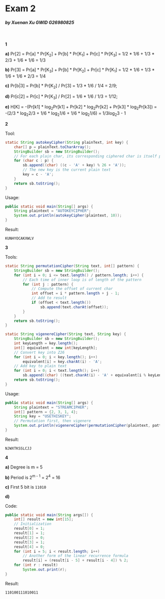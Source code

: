 # Exam 2

##### by Xuenan Xu GWID G26980825
&nbsp;

**1**

**a)** Pr[2] = Pr[a] * Pr[K<sub>2</sub>] + Pr[b] * Pr[K<sub>1</sub>] + Pr[c] * Pr[K<sub>3</sub>] = 1/2 * 1/6 + 1/3 * 2/3 + 1/6 * 1/6 = 1/3

**b)** Pr[3] = Pr[a] * Pr[K<sub>3</sub>] + Pr[b] * Pr[K<sub>2</sub>] + Pr[c] * Pr[K<sub>1</sub>] = 1/2 * 1/6 + 1/3 * 1/6 + 1/6 * 2/3 = 1/4

**c)** Pr[b|3] = Pr[b] * Pr[K<sub>2</sub>] / Pr[3] = 1/3 * 1/6 / 1/4 = 2/9;

**d)** Pr[c|2] = Pr[c] * Pr[K<sub>3</sub>] / Pr[2] = 1/6 * 1/6 / 1/3 = 1/12;

**e)** H[K] = -(Pr[k1] * log<sub>2</sub>Pr[k1] + Pr[k2] * log<sub>2</sub>Pr[k2] + Pr[k3] * log<sub>2</sub>Pr[k3]) = -(2/3 * log<sub>2</sub>2/3 + 1/6 * log<sub>2</sub>1/6 + 1/6 * log<sub>2</sub>1/6) = 1/3log<sub>2</sub>3 - 1

**2**

Tool:
```java
static String autokeyCipher(String plainText, int key) {
    char[] p = plainText.toCharArray();
    StringBuilder sb = new StringBuilder();
    // For each plain char, its corresponding ciphered char is itself plus the key (mod 26)
    for (char c : p) {
        sb.append((char) ((c - 'A' + key) % 26 + 'A'));
        // The new key is the current plain text
        key = c - 'A';
    }
    return sb.toString();
}
```

Usage:
```java
public static void main(String[] args) {
    String plaintext = "AUTOKEYCIPHER";
    System.out.println(autokeyCipher(plaintext, 10));
}
```

Result:
```
KUNHYOCAKXWLV
```

**3**

Tools:
```java
static String permutationCipher(String text, int[] pattern) {
    StringBuilder sb = new StringBuilder();
    for (int i = 0; i <= text.length() / pattern.length; i++) {
        // Each time of inner loop is of length of the pattern
        for (int j : pattern) {
            // Compute the offset of current char
            int offset = i * pattern.length + j - 1;
            // Add to result
            if (offset < text.length())
                sb.append(text.charAt(offset));
        }
    }
    return sb.toString();
}
```

```java
static String vigenereCipher(String text, String key) {
    StringBuilder sb = new StringBuilder();
    int keyLength = key.length();
    int[] equivalent = new int[keyLength];
    // Convert key into Z26
    for (int i = 0; i < key.length(); i++)
        equivalent[i] = key.charAt(i) - 'A';
    // Add key to plain text
    for (int i = 0; i < text.length(); i++)
        sb.append((char) ((text.charAt(i) - 'A' + equivalent[i % keyLength]) % 26 + 'A'));
    return sb.toString();
}
```

Usage:
```java
public static void main(String[] args) {
    String plaintext = "STREAMCIPHER";
    int[] pattern = {2, 3, 1, 4};
    String key = "USETHISKEY";
    // Permutation first, then vigenere
    System.out.println(vigenereCipher(permutationCipher(plaintext, pattern), key));
}
```

Result:
```
NJWXTKSSLCJJ
```

**4**

**a)** Degree is m = 5

**b)** Period is 2<sup>m - 1</sup> = 2<sup>4</sup> = 16

**c)** First 5 bit is `11010`

**d)**

Code:
```java
public static void main(String args[]) {
    int[] result = new int[15];
    // Initialization
    result[0] = 1;
    result[1] = 1;
    result[2] = 0;
    result[3] = 1;
    result[4] = 0;
    for (int i = 5; i < result.length; i++)
        // Another form of the linear recurrence formula
        result[i] = (result[i - 5] + result[i - 4]) % 2;
    for (int r : result)
        System.out.print(r);
}
```

Result:
```
110100111010011
```
